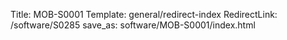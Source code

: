 Title: MOB-S0001
Template: general/redirect-index
RedirectLink: /software/S0285
save_as: software/MOB-S0001/index.html